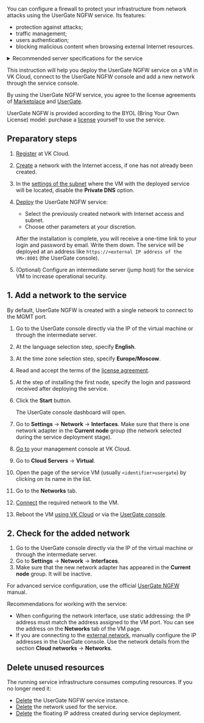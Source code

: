 You can configure a firewall to protect your infrastructure from network attacks using the UserGate NGFW service. Its features:

- protection against attacks;
- traffic management;
- users authentication;
- blocking malicious content when browsing external Internet resources.

<details>
    <summary>Recommended server specifications for the service</summary>

![Recommended server specifications for the service](./assets/usergate_vm_recommendation_table_en.png){params[noBorder=true]}

To create a VM that has more than 24 CPUs, contact [technical support](mailto:support@mcs.mail.ru).

</details>

This instruction will help you deploy the UserGate NGFW service on a VM in VK Cloud, connect to the UserGate NGFW console and add a new network through the service console.

By using the UserGate NGFW service, you agree to the license agreements of [Marketplace](/en/intro/start/legal/marketplace) and [UserGate](https://www.usergate.com/usergate-eula).

<warn>

UserGate NGFW is provided according to the BYOL (Bring Your Own License) model: purchase a [license](https://www.usergate.com/purchase) yourself to use the service.

</warn>

## Preparatory steps

1. [Register](/en/intro/start/account-registration) at VK Cloud.
1. [Create](/en/networks/vnet/service-management/net#creating_network) a network with the Internet access, if one has not already been created.
1. In the [settings of the subnet](/en/networks/vnet/service-management/net#editing_subnet) where the VM with the deployed service will be located, disable the **Private DNS** option.
1. [Deploy](../../service-management/pr-instance-add/) the UserGate NGFW service:

   - Select the previously created network with Internet access and subnet.
   - Choose other parameters at your discretion.

   After the installation is complete, you will receive a one-time link to your login and password by email. Write them down. The service will be deployed at an address like `https://<external IP address of the VM>:8001` (the UserGate console).

1. (Optional) Configure an intermediate server (jump host) for the service VM to increase operational security.

## 1. Add a network to the service

<info>

By default, UserGate NGFW is created with a single network to connect to the MGMT port.

</info>

1. Go to the UserGate console directly via the IP of the virtual machine or through the intermediate server.
1. At the language selection step, specify **English**.
1. At the time zone selection step, specify **Europe/Moscow**.
1. Read and accept the terms of the [license agreement](https://www.usergate.com/usergate-eula).
1. At the step of installing the first node, specify the login and password received after deploying the service.
1. Click the **Start** button.

   The UserGate console dashboard will open.

1. Go to **Settings** → **Network** → **Interfaces**. Make sure that there is one network adapter in the **Current node** group (the network selected during the service deployment stage).
1. [Go to](https://msk.cloud.vk.com/app/en/) your management console at VK Cloud.
1. Go to **Cloud Servers** → **Virtual**.
1. Open the page of the service VM (usually `<identifier>usergate`) by clicking on its name in the list.
1. Go to the **Networks** tab.
1. [Connect](/en/computing/iaas/service-management/vm/vm-add-net#connecting_the_network_to_the_vm) the required network to the VM.
1. Reboot the VM [using VK Cloud](/en/computing/iaas/service-management/vm/vm-manage#start_stop_restart_vm) or via the [UserGate console](https://support.usergate.com/docs/version/7.x/usergate-7/422-server-operations).

## 2. Check for the added network

1. Go to the UserGate console directly via the IP of the virtual machine or through the intermediate server.
1. Go to **Settings** → **Network** → **Interfaces**.
1. Make sure that the new network adapter has appeared in the **Current node** group. It will be inactive.

For advanced service configuration, use the official [UserGate NGFW](https://support.usergate.com/docs/version/7.x/usergate-7) manual.

<info>

Recommendations for working with the service:

- When configuring the network interface, use static addressing: the IP address must match the address assigned to the VM port. You can see the address on the **Networks** tab of the VM page.
- If you are connecting to the [external network](/en/networks/vnet/concepts/net-types#external_network), manually configure the IP addresses in the UserGate console. Use the network details from the section **Cloud networks** → **Networks**.

</info>

## Delete unused resources

The running service infrastructure consumes computing resources. If you no longer need it:

- [Delete](../../service-management/pr-instance-manage#deleting_a_service_instance) the UserGate NGFW service instance.
- [Delete](/en/networks/vnet/service-management/net#deleting_network) the network used for the service.
- [Delete](/en/networks/vnet/service-management/floating-ip#removing_floating_ip_address_from_the_project) the floating IP address created during service deployment.
